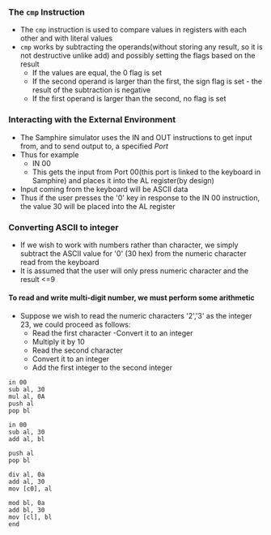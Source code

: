 ### The `cmp` Instruction
- The `cmp` instruction is used to compare values in registers with each other and with literal values
- `cmp` works by subtracting the operands(without storing any result, so it is not destructive unlike add) and possibly setting the flags based on the result
    - If the values are equal, the 0 flag is set
    - If the second operand is larger than the first, the sign flag is set - the result of the subtraction is negative
    - If the first operand is larger than the second, no flag is set

### Interacting with the External Environment
- The Samphire simulator uses the IN and OUT instructions to get input from, and to send output to, a specified *Port*
- Thus for example
    - IN 00
    - This gets the input from Port 00(this port is linked to the keyboard in Samphire) and places it into the AL register(by design)
- Input coming from the keyboard will be ASCII data
- Thus if the user presses the '0' key in response to the IN 00 instruction, the value 30 will be placed into the AL register

### Converting ASCII to integer
- If we wish to work with numbers rather than character, we simply subtract the ASCII value for '0' (30 hex) from the numeric character read from the keyboard
- It is assumed that the user will only press numeric character and the result <=9

#### To read and write multi-digit number, we must perform some arithmetic
- Suppose we wish to read the numeric characters '2','3' as the integer 23, we could proceed as follows:
    - Read the first character
    -Convert it to an integer
    - Multiply it by 10
    - Read the second character
    - Convert it to an integer
    - Add the first integer to the second integer

`in 00`<br>
`sub al, 30`<br>
`mul al, 0A`<br>
`push al`<br>
`pop bl`<br>

`in 00`<br>
`sub al, 30`<br>
`add al, bl`<br>

`push al`<br>
`pop bl`<br>

`div al, 0a`<br>
`add al, 30`<br>
`mov [c0], al`<br>

`mod bl, 0a`<br>
`add bl, 30`<br>
`mov [cl], bl`<br>
`end`

